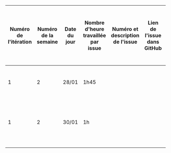 | Numéro de l'itération | Numéro de la semaine | Date du jour | Nombre d'heure travaillée par issue | Numéro et description de l'issue | Lien de l'issue dans GitHub | Liste des commentaires pertinents dans les commits de l'issue | Un lien cliquable vers la page en ligne ou le document dans GitHub |
|-----------------------|----------------------|--------------|-------------------------------------|----------------------------------|-----------------------------|---------------------------------------------------------------|--------------------------------------------------------------------|
|               1        |               2       |         28/01     |                 1h45                    |                                  |                             |          Création des maquettes des pages "panier" et "inscription"                                              |                                                                    |
|            1           |           2           |  30/01            |          1h                           |                                  |                             |                              Modifications sur toutes les maquettes / Création Storyboard "choix produit"                                |                                                                    |
|                       |                      |              |                                     |                                  |                             |                                                               |                                                                    |
